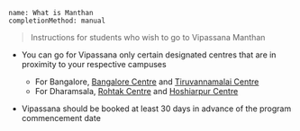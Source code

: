 ```ngMeta
name: What is Manthan
completionMethod: manual
```

>Instructions for students who wish to go to Vipassana Manthan

- You can go for Vipassana only certain designated centres that are in proximity to your respective campuses
  - For Bangalore, [Bangalore Centre](https://www.dhamma.org/en/schedules/schpaphulla) and [Tiruvannamalai Centre](https://www.dhamma.org/en/schedules/scharunachala)
  - For Dharamsala, [Rohtak Centre](https://www.dhamma.org/en/schedules/schhitkari) and [Hoshiarpur Centre](https://www.dhamma.org/en/schedules/schdhaja)

- Vipassana should be booked at least 30 days in advance of the program commencement date
